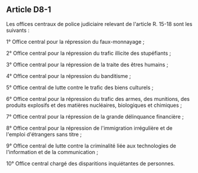Article D8-1
----
Les offices centraux de police judiciaire relevant de l'article R. 15-18 sont
les suivants :

1° Office central pour la répression du faux-monnayage ;

2° Office central pour la répression du trafic illicite des stupéfiants ;

3° Office central pour la répression de la traite des êtres humains ;

4° Office central pour la répression du banditisme ;

5° Office central de lutte contre le trafic des biens culturels ;

6° Office central pour la répression du trafic des armes, des munitions, des
produits explosifs et des matières nucléaires, biologiques et chimiques ;

7° Office central pour la répression de la grande délinquance financière ;

8° Office central pour la répression de l'immigration irrégulière et de l'emploi
d'étrangers sans titre ;

9° Office central de lutte contre la criminalité liée aux technologies de
l'information et de la communication ;

10° Office central chargé des disparitions inquiétantes de personnes.
